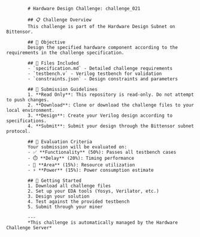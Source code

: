 
            # Hardware Design Challenge: challenge_021

            ## 📋 Challenge Overview
            This challenge is part of the Hardware Design Subnet on Bittensor.

            ## 🎯 Objective
            Design the specified hardware component according to the requirements in the challenge specification.

            ## 📁 Files Included
            - `specification.md` - Detailed challenge requirements
            - `testbench.v` - Verilog testbench for validation
            - `constraints.json` - Design constraints and parameters

            ## 📝 Submission Guidelines
            1. **Read Only**: This repository is read-only. Do not attempt to push changes.
            2. **Download**: Clone or download the challenge files to your local environment.
            3. **Design**: Create your Verilog design according to specifications.
            4. **Submit**: Submit your design through the Bittensor subnet protocol.

            ## 🔧 Evaluation Criteria
            Your submission will be evaluated on:
            - ✅ **Functionality** (50%): Passes all testbench cases
            - ⏱️ **Delay** (20%): Timing performance
            - 📏 **Area** (15%): Resource utilization
            - ⚡ **Power** (15%): Power consumption estimate

            ## 🚀 Getting Started
            1. Download all challenge files
            2. Set up your EDA tools (Yosys, Verilator, etc.)
            3. Design your solution
            4. Test against the provided testbench
            5. Submit through your miner

            ---
            *This challenge is automatically managed by the Hardware Challenge Server*
        
